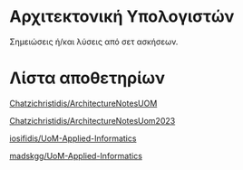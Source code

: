 # Αρχιτεκτονική Υπολογιστών
Σημειώσεις ή/και λύσεις από σετ ασκήσεων.

# Λίστα αποθετηρίων

[Chatzichristidis/ArchitectureNotesUOM](https://github.com/Chatzichristidis/ArchitectureNotesUOM)

[Chatzichristidis/ArchitectureNotesUom2023](https://github.com/Chatzichristidis/ArchitectureNotesUom2023)

[iosifidis/UoM-Applied-Informatics](https://github.com/iosifidis/UoM-Applied-Informatics/tree/main/s2/computer_architecture)  

[madskgg/UoM-Applied-Informatics](https://github.com/madskgg/UoM-Applied-Informatics/tree/main/Semester2/Computer%20Architecture)
